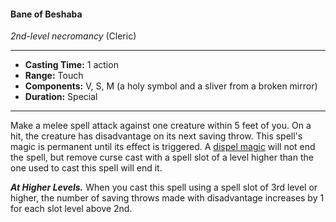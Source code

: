 #### Bane of Beshaba
*2nd-level necromancy* (Cleric)
___
- **Casting Time:** 1 action
- **Range:** Touch
- **Components:** V, S, M (a holy symbol and a sliver from a broken mirror)
- **Duration:** Special
---
Make a melee spell attack against one creature within 5 feet of you. On a hit, the creature has disadvantage on its next saving throw. This spell's magic is permanent until its effect is triggered. A [dispel magic](./dispel-magic.md) will not end the spell, but remove curse  cast with a spell slot of a level higher than the one used to cast this spell will end it.

***At Higher Levels.*** When you cast this spell using a spell slot of 3rd level or higher, the number of saving throws made with disadvantage increases by 1 for each slot level above 2nd.
